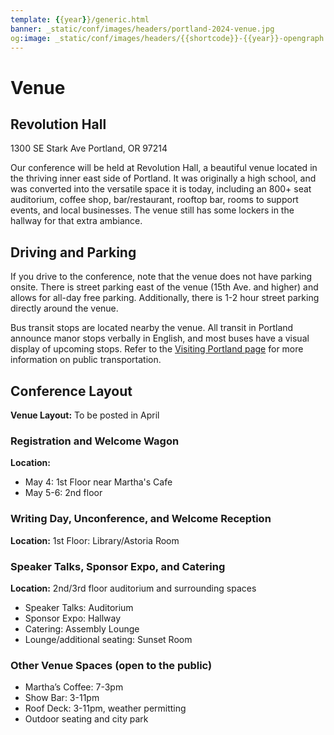 ```yaml
---
template: {{year}}/generic.html
banner: _static/conf/images/headers/portland-2024-venue.jpg
og:image: _static/conf/images/headers/{{shortcode}}-{{year}}-opengraph.jpg
---
```


# Venue

## Revolution Hall

1300 SE Stark Ave
Portland, OR 97214

Our conference will be held at Revolution Hall, a beautiful venue located in the thriving inner east side of Portland. It was originally a high school, and was converted into the versatile space it is today, including an 800+ seat auditorium, coffee shop, bar/restaurant, rooftop bar, rooms to support events, and local businesses. The venue still has some lockers in the hallway for that extra ambiance.

## Driving and Parking

If you drive to the conference, note that the venue does not have parking onsite. There is street parking east of the venue (15th Ave. and higher) and allows for all-day free parking. Additionally, there is 1-2 hour street parking directly around the venue. 

Bus transit stops are located nearby the venue. All transit in Portland announce manor stops verbally in English, and most buses have a visual display of upcoming stops. Refer to the [Visiting Portland page](https://www.writethedocs.org/conf/portland/2025/visiting/) for more information on public transportation.

## Conference Layout

**Venue Layout:** To be posted in April

### Registration and Welcome Wagon

**Location:**
- May 4: 1st Floor near Martha's Cafe
- May 5-6: 2nd floor

### Writing Day, Unconference, and Welcome Reception

**Location:** 1st Floor: Library/Astoria Room

### Speaker Talks, Sponsor Expo, and Catering
**Location:** 2nd/3rd floor auditorium and surrounding spaces

- Speaker Talks: Auditorium
- Sponsor Expo: Hallway
- Catering: Assembly Lounge
- Lounge/additional seating: Sunset Room

### Other Venue Spaces (open to the public)

- Martha’s Coffee: 7-3pm
- Show Bar: 3-11pm
- Roof Deck: 3-11pm, weather permitting
- Outdoor seating and city park